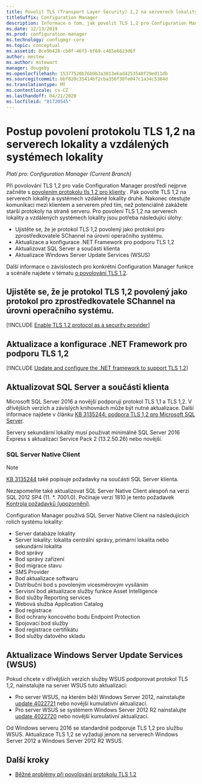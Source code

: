 ```yaml
---
title: Povolit TLS (Transport Layer Security) 1,2 na serverech lokality a systémech vzdálené lokality
titleSuffix: Configuration Manager
description: Informace o tom, jak povolit TLS 1,2 pro Configuration Manager servery lokality.
ms.date: 12/13/2019
ms.prod: configuration-manager
ms.technology: configmgr-core
ms.topic: conceptual
ms.assetid: 0ce9b428-cb0f-46f3-bf69-c465e6623d6f
author: mestew
ms.author: mstewart
manager: dougeby
ms.openlocfilehash: 15377520b76b9b3a3813e6ad4253548f29e011db
ms.sourcegitcommit: bbf820c35414bf2cba356f30fe047c1a34c5384d
ms.translationtype: MT
ms.contentlocale: cs-CZ
ms.lasthandoff: 04/21/2020
ms.locfileid: "81720545"
---
```

# <a name="how-to-enable-tls-12-on-the-site-servers-and-remote-site-systems"></a>Postup povolení protokolu TLS 1,2 na serverech lokality a vzdálených systémech lokality

*Platí pro: Configuration Manager (Current Branch)*

Při povolování TLS 1,2 pro vaše Configuration Manager prostředí nejprve začněte s [povolením protokolu tls 1,2 pro klienty](enable-tls-1-2-client.md) . Pak povolte TLS 1,2 na serverech lokality a systémech vzdálené lokality druhé. Nakonec otestujte komunikaci mezi klientem a serverem před tím, než potenciálně zakážete starší protokoly na straně serveru. Pro povolení TLS 1,2 na serverech lokality a vzdálených systémech lokality jsou potřeba následující úlohy:

- Ujistěte se, že je protokol TLS 1,2 povolený jako protokol pro zprostředkovatele SChannel na úrovni operačního systému.
- Aktualizace a konfigurace .NET Framework pro podporu TLS 1,2
- Aktualizovat SQL Server a součásti klienta
- Aktualizace Windows Server Update Services (WSUS)

Další informace o závislostech pro konkrétní Configuration Manager funkce a scénáře najdete v tématu [o povolování TLS 1,2](enable-tls-1-2.md). 

## <a name="ensure-that-tls-12-is-enabled-as-a-protocol-for-schannel-at-the-operating-system-level"></a><a name="bkmk_protocol"></a>Ujistěte se, že je protokol TLS 1,2 povolený jako protokol pro zprostředkovatele SChannel na úrovni operačního systému.

[!INCLUDE [Enable TLS 1.2 protocol as a security provider](includes/enable-tls-1-2-protocol-security-provider.md)]

## <a name="update-and-configure-the-net-framework-to-support-tls-12"></a><a name="bkmk_net"></a>Aktualizace a konfigurace .NET Framework pro podporu TLS 1,2

[!INCLUDE [Update and configure the .NET framework to support TLS 1.2](includes/update-net-framework-to-support-tls-1-2.md)]


## <a name="update-sql-server-and-client-components"></a><a name="bkmk_sql"></a>Aktualizovat SQL Server a součásti klienta

Microsoft SQL Server 2016 a novější podporují protokol TLS 1,1 a TLS 1,2. V dřívějších verzích a závislých knihovnách může být nutné aktualizace. Další informace najdete v článku [KB 3135244: podpora TLS 1,2 pro Microsoft SQL Server](https://support.microsoft.com/help/3135244/tls-1-2-support-for-microsoft-sql-server).

Servery sekundární lokality musí používat minimálně SQL Server 2016 Express s aktualizací Service Pack 2 (13.2.50.26) nebo novější.

### <a name="sql-server-native-client"></a><a name="bkmk_sql-client"></a>SQL Server Native Client

> [!NOTE]
> [KB 3135244](https://support.microsoft.com/help/3135244/tls-1-2-support-for-microsoft-sql-server) také popisuje požadavky na součásti SQL Server klienta.

Nezapomeňte také aktualizovat SQL Server Native Client alespoň na verzi SQL 2012 SP4 (11. *. 7001.0). Počínaje verzí 1810 je tento požadavek [Kontrola požadavků (upozornění)](../../servers/deploy/install/list-of-prerequisite-checks.md#sql-server-native-client).

Configuration Manager používá SQL Server Native Client na následujících rolích systému lokality:

- Server databáze lokality
- Server lokality: lokalita centrální správy, primární lokalita nebo sekundární lokalita
- Bod správy
- Bod správy zařízení
- Bod migrace stavu
- SMS Provider
- Bod aktualizace softwaru
- Distribuční bod s povoleným vícesměrovým vysíláním
- Servisní bod aktualizace služby funkce Asset Intelligence
- Bod služby Reporting services
- Webová služba Application Catalog
- Bod registrace
- Bod ochrany koncového bodu Endpoint Protection
- Spojovací bod služby
- Bod registrace certifikátu
- Bod služby datového skladu


## <a name="update-windows-server-update-services-wsus"></a><a name="bkmk_wsus"></a>Aktualizace Windows Server Update Services (WSUS)

Pokud chcete v dřívějších verzích služby WSUS podporovat protokol TLS 1,2, nainstalujte na server WSUS tuto aktualizaci:

- Pro server WSUS, na kterém běží Windows Server 2012, nainstalujte [update 4022721](https://support.microsoft.com/help/4022721) nebo novější kumulativní aktualizaci.
- Pro server WSUS se systémem Windows Server 2012 R2 nainstalujte [update 4022720](https://support.microsoft.com/help/4022720) nebo novější kumulativní aktualizaci.

Od Windows serveru 2016 se standardně podporuje TLS 1,2 pro službu WSUS.  Aktualizace TLS 1,2 se vyžadují jenom na serverech Windows Server 2012 a Windows Server 2012 R2 WSUS.

## <a name="next-steps"></a>Další kroky

- [Běžné problémy při povolování protokolu TLS 1.2](enable-tls-1-2-troubleshoot.md)
